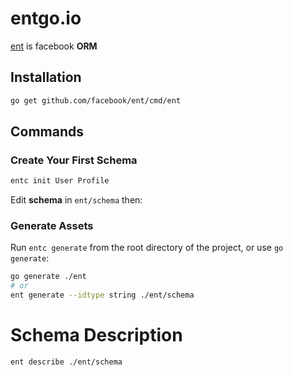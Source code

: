 # entgo.io

[ent](https://entgo.io/docs/getting-started/) is facebook **ORM**  
 
## Installation

```bash
go get github.com/facebook/ent/cmd/ent
```

## Commands 

### Create Your First Schema

```bash
entc init User Profile
```

Edit **schema** in `ent/schema` then:

### Generate Assets

Run `entc generate` from the root directory of the project, or use `go generate`:
```bash
go generate ./ent
# or
ent generate --idtype string ./ent/schema
```

# Schema Description

```bash
ent describe ./ent/schema
```
